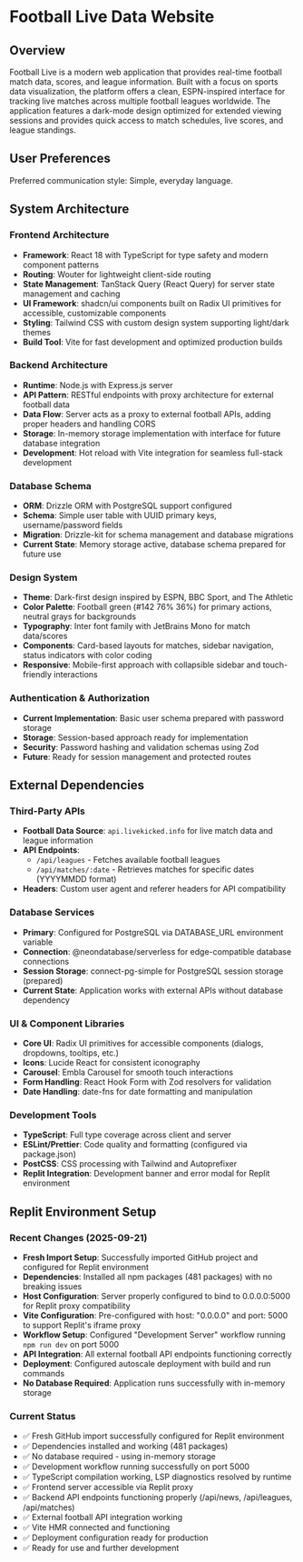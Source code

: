 # Football Live Data Website

## Overview

Football Live is a modern web application that provides real-time football match data, scores, and league information. Built with a focus on sports data visualization, the platform offers a clean, ESPN-inspired interface for tracking live matches across multiple football leagues worldwide. The application features a dark-mode design optimized for extended viewing sessions and provides quick access to match schedules, live scores, and league standings.

## User Preferences

Preferred communication style: Simple, everyday language.

## System Architecture

### Frontend Architecture
- **Framework**: React 18 with TypeScript for type safety and modern component patterns
- **Routing**: Wouter for lightweight client-side routing
- **State Management**: TanStack Query (React Query) for server state management and caching
- **UI Framework**: shadcn/ui components built on Radix UI primitives for accessible, customizable components
- **Styling**: Tailwind CSS with custom design system supporting light/dark themes
- **Build Tool**: Vite for fast development and optimized production builds

### Backend Architecture
- **Runtime**: Node.js with Express.js server
- **API Pattern**: RESTful endpoints with proxy architecture for external football data
- **Data Flow**: Server acts as a proxy to external football APIs, adding proper headers and handling CORS
- **Storage**: In-memory storage implementation with interface for future database integration
- **Development**: Hot reload with Vite integration for seamless full-stack development

### Database Schema
- **ORM**: Drizzle ORM with PostgreSQL support configured
- **Schema**: Simple user table with UUID primary keys, username/password fields
- **Migration**: Drizzle-kit for schema management and database migrations
- **Current State**: Memory storage active, database schema prepared for future use

### Design System
- **Theme**: Dark-first design inspired by ESPN, BBC Sport, and The Athletic
- **Color Palette**: Football green (#142 76% 36%) for primary actions, neutral grays for backgrounds
- **Typography**: Inter font family with JetBrains Mono for match data/scores
- **Components**: Card-based layouts for matches, sidebar navigation, status indicators with color coding
- **Responsive**: Mobile-first approach with collapsible sidebar and touch-friendly interactions

### Authentication & Authorization
- **Current Implementation**: Basic user schema prepared with password storage
- **Storage**: Session-based approach ready for implementation
- **Security**: Password hashing and validation schemas using Zod
- **Future**: Ready for session management and protected routes

## External Dependencies

### Third-Party APIs
- **Football Data Source**: `api.livekicked.info` for live match data and league information
- **API Endpoints**: 
  - `/api/leagues` - Fetches available football leagues
  - `/api/matches/:date` - Retrieves matches for specific dates (YYYYMMDD format)
- **Headers**: Custom user agent and referer headers for API compatibility

### Database Services
- **Primary**: Configured for PostgreSQL via DATABASE_URL environment variable
- **Connection**: @neondatabase/serverless for edge-compatible database connections
- **Session Storage**: connect-pg-simple for PostgreSQL session storage (prepared)
- **Current State**: Application works with external APIs without database dependency

### UI & Component Libraries
- **Core UI**: Radix UI primitives for accessible components (dialogs, dropdowns, tooltips, etc.)
- **Icons**: Lucide React for consistent iconography
- **Carousel**: Embla Carousel for smooth touch interactions
- **Form Handling**: React Hook Form with Zod resolvers for validation
- **Date Handling**: date-fns for date formatting and manipulation

### Development Tools
- **TypeScript**: Full type coverage across client and server
- **ESLint/Prettier**: Code quality and formatting (configured via package.json)
- **PostCSS**: CSS processing with Tailwind and Autoprefixer
- **Replit Integration**: Development banner and error modal for Replit environment

## Replit Environment Setup

### Recent Changes (2025-09-21)
- **Fresh Import Setup**: Successfully imported GitHub project and configured for Replit environment
- **Dependencies**: Installed all npm packages (481 packages) with no breaking issues
- **Host Configuration**: Server properly configured to bind to 0.0.0.0:5000 for Replit proxy compatibility
- **Vite Configuration**: Pre-configured with host: "0.0.0.0" and port: 5000 to support Replit's iframe proxy
- **Workflow Setup**: Configured "Development Server" workflow running `npm run dev` on port 5000
- **API Integration**: All external football API endpoints functioning correctly
- **Deployment**: Configured autoscale deployment with build and run commands
- **No Database Required**: Application runs successfully with in-memory storage

### Current Status
- ✅ Fresh GitHub import successfully configured for Replit environment
- ✅ Dependencies installed and working (481 packages)
- ✅ No database required - using in-memory storage
- ✅ Development workflow running successfully on port 5000
- ✅ TypeScript compilation working, LSP diagnostics resolved by runtime
- ✅ Frontend server accessible via Replit proxy
- ✅ Backend API endpoints functioning properly (/api/news, /api/leagues, /api/matches)
- ✅ External football API integration working
- ✅ Vite HMR connected and functioning
- ✅ Deployment configuration ready for production
- ✅ Ready for use and further development